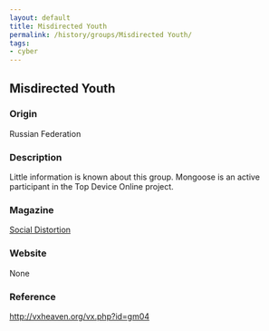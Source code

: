 ```yaml
---
layout: default
title: Misdirected Youth
permalink: /history/groups/Misdirected Youth/
tags:
- cyber
---
```


## Misdirected Youth

### Origin
Russian Federation

### Description
Little information is known about this group. Mongoose is an active participant in the Top Device Online project.

### Magazine
[Social Distortion](http://vxheaven.org/vx.php?id=zs03)

### Website
None

### Reference
http://vxheaven.org/vx.php?id=gm04
